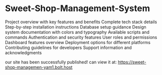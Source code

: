 # Sweet-Shop-Management-System
Project overview with key features and benefits
Complete tech stack details
Step-by-step installation instructions
Database setup guidance
Design system documentation with colors and typography
Available scripts and commands
Authentication and security features
User roles and permissions
Dashboard features overview
Deployment options for different platforms
Contributing guidelines for developers
Support information and acknowledgments

our site has been successfully published! can view it at:
https://sweet-shop-managemen-yam1.bolt.host
